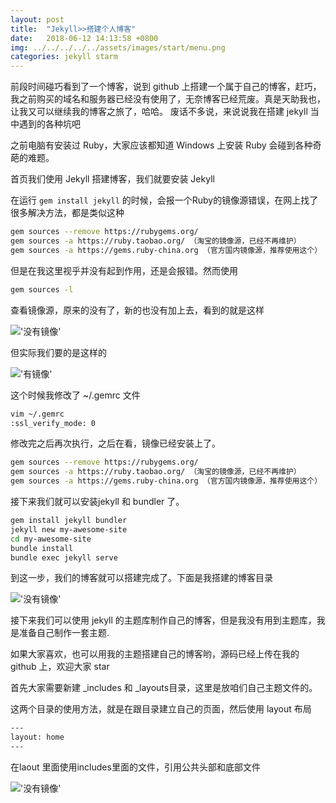 ```yaml
---
layout: post
title:  "Jekyll>>搭建个人博客"
date:   2018-06-12 14:13:58 +0800
img: ../../../../../assets/images/start/menu.png
categories: jekyll starm
---
```

前段时间碰巧看到了一个博客，说到 github 上搭建一个属于自己的博客，赶巧，我之前购买的域名和服务器已经没有使用了，无奈博客已经荒废。真是天助我也，让我又可以继续我的博客之旅了，哈哈。
废话不多说，来说说我在搭建 jekyll 当中遇到的各种坑吧


之前电脑有安装过 Ruby，大家应该都知道 Windows 上安装 Ruby 会碰到各种奇葩的难题。

首页我们使用 Jekyll 搭建博客，我们就要安装 Jekyll

在运行 `gem install jekyll` 的时候，会报一个Ruby的镜像源错误，在网上找了很多解决方法，都是类似这种
```bash
gem sources --remove https://rubygems.org/
gem sources -a https://ruby.taobao.org/ （淘宝的镜像源，已经不再维护）
gem sources -a https://gems.ruby-china.org （官方国内镜像源，推荐使用这个）
```
但是在我这里视乎并没有起到作用，还是会报错。然而使用
```bash
gem sources -l
```
查看镜像源，原来的没有了，新的也没有加上去，看到的就是这样

!['没有镜像'](../../../../../assets/images/start/sources_l.png)


但实际我们要的是这样的

!['有镜像'](../../../../../assets/images/start/sources_l2.png)

这个时候我修改了 ~/.gemrc 文件
```bash
vim ~/.gemrc
:ssl_verify_mode: 0
```
修改完之后再次执行，之后在看，镜像已经安装上了。
```bash
gem sources --remove https://rubygems.org/
gem sources -a https://ruby.taobao.org/ （淘宝的镜像源，已经不再维护）
gem sources -a https://gems.ruby-china.org （官方国内镜像源，推荐使用这个）
```
接下来我们就可以安装jekyll  和 bundler 了。
```bash
gem install jekyll bundler
jekyll new my-awesome-site
cd my-awesome-site
bundle install
bundle exec jekyll serve
```

到这一步，我们的博客就可以搭建完成了。下面是我搭建的博客目录

!['没有镜像'](../../../../../assets/images/start/menu.png)

接下来我们可以使用 jekyll 的主题库制作自己的博客，但是我没有用到主题库，我是准备自己制作一套主题.

如果大家喜欢，也可以用我的主题搭建自己的博客哟，源码已经上传在我的 github 上，欢迎大家 star

首先大家需要新建 _includes  和 _layouts目录，这里是放咱们自己主题文件的。

这两个目录的使用方法，就是在跟目录建立自己的页面，然后使用 layout 布局
```bash
---
layout: home
---
```
在laout 里面使用includes里面的文件，引用公共头部和底部文件

!['没有镜像'](../../../../../assets/images/start/include.png)
